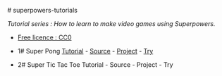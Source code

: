 #   s u p e r p o w e r s - t u t o r i a l s *Tutorial series : How to learn to make video games using Superpowers.** [Free licence : CC0][1]*   1# S u p e r   P o n g  [Tutorial](1SuperPong) - [Source][2] - [Project][3] - [Try][4]* 2# Super Tic Tac Toe Tutorial - Source - Project - Try[1]: https://creativecommons.org/publicdomain/zero/1.0/[2]: https://github.com/mseyne/superpowers-sources/tree/master/1SuperPong[3]: https://github.com/mseyne/superpowers-projects/tree/master/1SuperPong[4]: http://mseyne.itch.io/pong